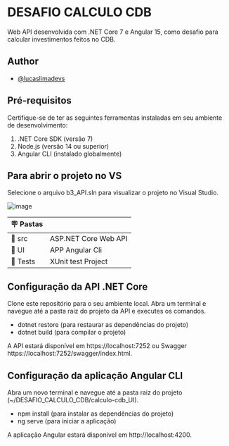 # DESAFIO CALCULO CDB
Web API desenvolvida com .NET Core 7 e Angular 15, como desafio para calcular investimentos feitos no CDB.

## Author

- [@lucaslimadevs](https://www.github.com/lucaslimadevs)

## Pré-requisitos
Certifique-se de ter as seguintes ferramentas instaladas em seu ambiente de desenvolvimento:

1. .NET Core SDK (versão 7)
2. Node.js (versão 14 ou superior)
3. Angular CLI (instalado globalmente)

## Para abrir o projeto no VS
Selecione o arquivo b3_API.sln para visualizar o projeto no Visual Studio.

![image](https://github.com/lucaslimadevs/DESAFIO_CALCULO_CDB/assets/117870158/e979ea8e-d0be-483e-80be-6e7cbb148f93)

| :placard: Pastas |     |
| -------------  | --- |
| :rocket: src         | ASP.NET Core Web API
| :rocket: UI | APP Angular Cli
| :rocket: Tests         | XUnit test Project

## Configuração da API .NET Core
Clone este repositório para o seu ambiente local.
Abra um terminal e navegue até a pasta raiz do projeto da API e
executes os comandos.

 - dotnet restore (para restaurar as dependências do projeto)
 - dotnet build (para compilar o projeto)

A API estará disponível em https://localhost:7252 ou Swagger https://localhost:7252/swagger/index.html.

## Configuração da aplicação Angular CLI
Abra um novo terminal e navegue até a pasta raiz do projeto (~/DESAFIO_CALCULO_CDB/calculo-cdb_UI).

- npm install (para instalar as dependências do projeto)
- ng serve (para iniciar a aplicação)

A aplicação Angular estará disponível em http://localhost:4200.
